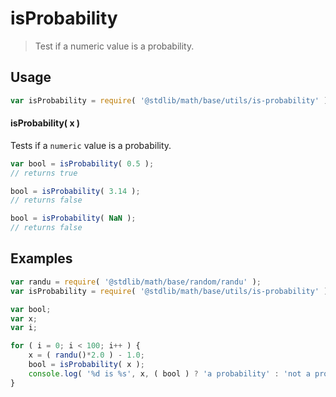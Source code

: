 # isProbability

> Test if a numeric value is a probability.


<section class="usage">

## Usage

``` javascript
var isProbability = require( '@stdlib/math/base/utils/is-probability' );
```

#### isProbability( x )

Tests if a `numeric` value is a probability.

``` javascript
var bool = isProbability( 0.5 );
// returns true

bool = isProbability( 3.14 );
// returns false

bool = isProbability( NaN );
// returns false
```

</section>

<!-- /.usage -->


<section class="examples">

## Examples

``` javascript
var randu = require( '@stdlib/math/base/random/randu' );
var isProbability = require( '@stdlib/math/base/utils/is-probability' );

var bool;
var x;
var i;

for ( i = 0; i < 100; i++ ) {
    x = ( randu()*2.0 ) - 1.0;
    bool = isProbability( x );
    console.log( '%d is %s', x, ( bool ) ? 'a probability' : 'not a probability' );
}
```

</section>

<!-- /.examples -->


<section class="links">

</section>

<!-- /.links -->
